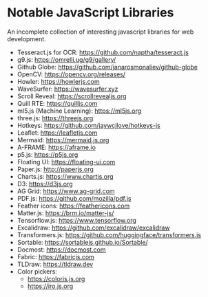 # Notable JavaScript Libraries
An incomplete collection of interesting javascript libraries for web development.

- Tesseract.js for OCR: https://github.com/naptha/tesseract.js
- g9.js: https://omrelli.ug/g9/gallery/
- Github Globe: https://github.com/janarosmonaliev/github-globe
- OpenCV: https://opencv.org/releases/
- Howler: https://howlerjs.com
- WaveSurfer: https://wavesurfer.xyz
- Scroll Reveal: https://scrollrevealjs.org
- Quill RTE: https://quilljs.com
- ml5.js (Machine Learning): https://ml5js.org
- three.js: https://threejs.org
- Hotkeys: https://github.com/jaywcjlove/hotkeys-js
- Leaflet: https://leafletjs.com
- Mermaid: https://mermaid.js.org
- A-FRAME: https://aframe.io
- p5.js: https://p5js.org
- Floating UI: https://floating-ui.com
- Paper.js: http://paperjs.org
- Charts.js: https://www.chartjs.org
- D3: https://d3js.org
- AG Grid: https://www.ag-grid.com
- PDF.js: https://github.com/mozilla/pdf.js
- Feather icons: https://feathericons.com
- Matter.js: https://brm.io/matter-js/
- Tensorflow.js: https://www.tensorflow.org
- Excalidraw: https://github.com/excalidraw/excalidraw
- Transformers.js: https://github.com/huggingface/transformers.js
- Sortable: https://sortablejs.github.io/Sortable/
- Docmost: https://docmost.com
- Fabric: https://fabricjs.com
- TLDraw: https://tldraw.dev
- Color pickers:
	- https://coloris.js.org
	- https://iro.js.org
